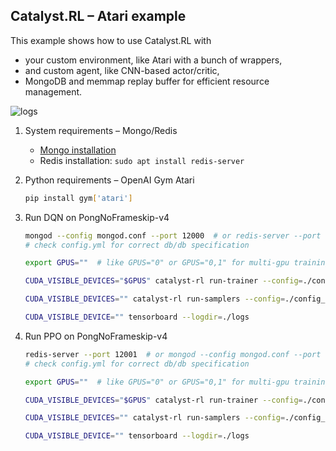 ## Catalyst.RL – Atari example

This example shows how to use Catalyst.RL with
- your custom environment, like Atari with a bunch of wrappers,
- and custom agent, like CNN-based actor/critic,
- MongoDB and memmap replay buffer for efficient resource management.


![logs](https://raw.githubusercontent.com/catalyst-team/catalyst-pics/master/pics/atari_logs.jpeg)


1. System requirements – Mongo/Redis

    - [Mongo installation](https://docs.mongodb.com/manual/tutorial/install-mongodb-on-ubuntu/)
    - Redis installation: 
        `sudo apt install redis-server`

2. Python requirements – OpenAI Gym Atari

    ```bash
    pip install gym['atari']
    ```

3. Run DQN on PongNoFrameskip-v4

    ```bash
    mongod --config mongod.conf --port 12000  # or redis-server --port 12000
    # check config.yml for correct db/db specification

    export GPUS=""  # like GPUS="0" or GPUS="0,1" for multi-gpu training

    CUDA_VISIBLE_DEVICES="$GPUS" catalyst-rl run-trainer --config=./config_dqn.yml

    CUDA_VISIBLE_DEVICES="" catalyst-rl run-samplers --config=./config_dqn.yml

    CUDA_VISIBLE_DEVICE="" tensorboard --logdir=./logs
    ```

4. Run PPO on PongNoFrameskip-v4

    ```bash
    redis-server --port 12001  # or mongod --config mongod.conf --port 12001
    # check config.yml for correct db/db specification
 
    export GPUS=""  # like GPUS="0" or GPUS="0,1" for multi-gpu training
 
    CUDA_VISIBLE_DEVICES="$GPUS" catalyst-rl run-trainer --config=./config_ppo.yml
    
    CUDA_VISIBLE_DEVICES="" catalyst-rl run-samplers --config=./config_ppo.yml
    
    CUDA_VISIBLE_DEVICE="" tensorboard --logdir=./logs
    ```
